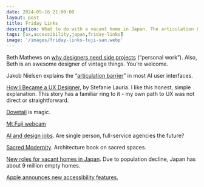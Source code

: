 ```yaml
---
date: 2024-05-16 21:00:00
layout: post
title: Friday Links
description: What to do with a vacant home in Japan. The articulation barrier in AI. iPad Eye Tracking interface.
tags: [ux,accessibility,japan,friday-links]
image: '/images/friday-links-fuji-san.webp'
---
```

Beth Mathews on [why designers need side projects](https://www.instagram.com/p/C6cSA-5SKUj/) (“personal work”). Also, Beth is an awesome designer of vintage things. You’re welcome.

Jakob Nielsen explains the “[articulation barrier](https://www.uxtigers.com/post/ai-articulation-barrier)” in most AI user interfaces.
 
[How I Became a UX Designer](https://stefanielauria.medium.com/how-i-became-a-ux-designer-69837ab14462), by Stefanie Lauria. I like this honest, simple explanation. This story has a familiar ring to it - my own path to UX was not direct or straightforward.

[Dovetail](https://dovetail.com/blog/just-like-magic-dovetails-newest-features-are-here/) is magic.

[Mt Fuji webcam](https://www.webcamtaxi.com/en/japan/yamanashi-prefecture/fuji-motosuko-resort-cam.html) 

[AI and design jobs](https://www.creativeboom.com/features/simon-case-on-how-ai-will-destroy-jobs-and-the-silver-lining-that-could-save-your-career/). Are single person, full-service agencies the future?

[Sacred Modernity](https://www.jamiemcgregorsmith.com/shop/sacred-modernity-the-holy-embrace-of-modernist-architecture?ref=blog.cottonbureau.com&utm_source=Cotton+Bureau&utm_campaign=43e4ae40d9-HAND-PICKED-LINKS_2024_05_13&utm_medium=email&utm_term=0_-1d00d2eb88-%5BLIST_EMAIL_ID%5D&mc_cid=43e4ae40d9&mc_eid=6d517f5c25). Architecture book on sacred spaces. 

[New roles for vacant homes in Japan](https://www3.nhk.or.jp/nhkworld/en/shows/2032310/). Due to population decline, Japan has about 9 million empty homes.

[Apple announces new accessibility features.](https://www.apple.com/newsroom/2024/05/apple-announces-new-accessibility-features-including-eye-tracking/?ref=sidebar)